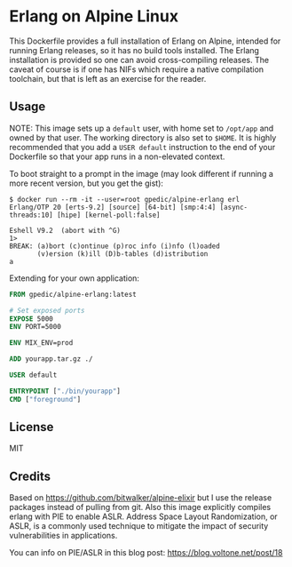 # Erlang on Alpine Linux

This Dockerfile provides a full installation of Erlang on Alpine, intended for running Erlang releases,
so it has no build tools installed. The Erlang installation is provided so one can avoid cross-compiling
releases. The caveat of course is if one has NIFs which require a native compilation toolchain, but that is
left as an exercise for the reader.

## Usage

NOTE: This image sets up a `default` user, with home set to `/opt/app` and owned by that user. The working directory
is also set to `$HOME`. It is highly recommended that you add a `USER default` instruction to the end of your
Dockerfile so that your app runs in a non-elevated context.

To boot straight to a prompt in the image (may look different if running a more recent version, but you get the gist):

```
$ docker run --rm -it --user=root gpedic/alpine-erlang erl
Erlang/OTP 20 [erts-9.2] [source] [64-bit] [smp:4:4] [async-threads:10] [hipe] [kernel-poll:false]

Eshell V9.2  (abort with ^G)
1>
BREAK: (a)bort (c)ontinue (p)roc info (i)nfo (l)oaded
       (v)ersion (k)ill (D)b-tables (d)istribution
a
```

Extending for your own application:

```dockerfile
FROM gpedic/alpine-erlang:latest

# Set exposed ports
EXPOSE 5000
ENV PORT=5000

ENV MIX_ENV=prod

ADD yourapp.tar.gz ./

USER default

ENTRYPOINT ["./bin/yourapp"]
CMD ["foreground"]
```

## License

MIT

## Credits

Based on https://github.com/bitwalker/alpine-elixir but I use the release packages instead of pulling from git.
Also this image explicitly compiles erlang with PIE to enable ASLR. Address Space Layout Randomization, or ASLR, is a commonly used technique to mitigate the impact of security vulnerabilities in applications.

You can info on PIE/ASLR in this blog post: https://blog.voltone.net/post/18